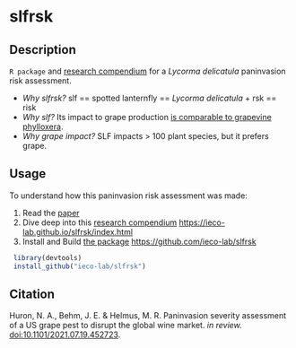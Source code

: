 
<!-- README.md is generated from README.Rmd. Please edit that file -->

# slfrsk

<!-- badges: start -->
<!-- badges: end -->

## Description

`R package` and [research
compendium](https://ieco-lab.github.io/slfrsk/index.html) for a *Lycorma
delicatula* paninvasion risk assessment.

-   *Why slfrsk?* slf == spotted lanternfly == *Lycorma delicatula* +
    rsk == risk
-   *Why slf?* Its impact to grape production [is comparable to
    grapevine
    phylloxera](https://en.wikipedia.org/wiki/Great_French_Wine_Blight).
-   *Why grape impact?* SLF impacts &gt; 100 plant species, but it
    prefers grape.

## Usage

To understand how this paninvasion risk assessment was made:

1.  Read the
    [paper](https://www.biorxiv.org/content/10.1101/2021.07.19.452723v1)
2.  Dive deep into this [research
    compendium](https://ieco-lab.github.io/slfrsk/index.html)
    <https://ieco-lab.github.io/slfrsk/index.html>
3.  Install and Build [the package](https://github.com/ieco-lab/slfrsk)
    <https://github.com/ieco-lab/slfrsk>

``` r
 library(devtools)
 install_github("ieco-lab/slfrsk")
```

## Citation

Huron, N. A., Behm, J. E. & Helmus, M. R. Paninvasion severity
assessment of a US grape pest to disrupt the global wine market. *in
review.* <doi:10.1101/2021.07.19.452723>.
